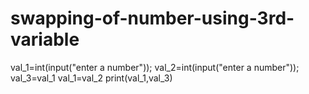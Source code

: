 # swapping-of-number-using-3rd-variable
val_1=int(input("enter a number"));
val_2=int(input("enter a number"));
val_3=val_1
val_1=val_2
print(val_1,val_3)
